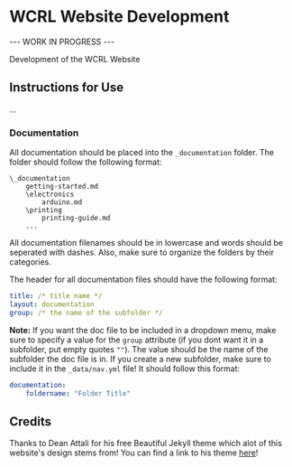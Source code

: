 # WCRL Website Development

--- WORK IN PROGRESS ---

Development of the WCRL Website

## Instructions for Use
...

### Documentation
All documentation should be placed into the `_documentation` folder. The folder should
follow the following format:
```
\_documentation
    getting-started.md
    \electronics
        arduino.md
    \printing
        printing-guide.md
    ...
```
All documentation filenames should be in lowercase and words should be seperated with dashes. Also, make sure to organize the folders by their categories.

The header for all documentation files should have the following format:
```yml
title: /* title name */
layout: documentation
group: /* the name of the subfolder */
```

**Note:** If you want the doc file to be included in a dropdown menu, make sure to specify a value for the `group` attribute (if you dont want it in a subfolder, put empty quotes `""`). The value should be the name of the subfolder the doc file is in. If you create a new subfolder, make sure to include it in the `_data/nav.yml` file! It should follow this format:
```yml
documentation:
    foldername: "Folder Title"    
```


## Credits

Thanks to Dean Attali for his free Beautiful Jekyll theme which alot of this website's design stems from! You can find a link to his theme [here](https://github.com/daattali/beautiful-jekyll#plans)!